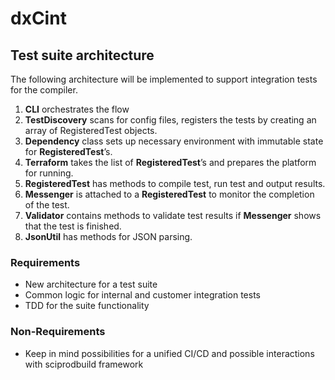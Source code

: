 # dxCint

## Test suite architecture
The following architecture will be implemented to support integration tests for the compiler.
1. **CLI** orchestrates the flow 
2. **TestDiscovery** scans for config files, registers the tests by creating an array of RegisteredTest objects. 
3. **Dependency** class sets up necessary environment with immutable state for **RegisteredTest**’s.
4. **Terraform** takes the list of **RegisteredTest**’s and prepares the platform for running.
5. **RegisteredTest** has methods to compile test, run test and output results.
6. **Messenger** is attached to a **RegisteredTest** to monitor the completion of the test.
7. **Validator** contains methods to validate test results if **Messenger** shows that the test is finished.
8. **JsonUtil** has methods for JSON parsing.


### Requirements
* New architecture for a test suite
* Common logic for internal and customer integration tests
* TDD for the suite functionality

### Non-Requirements
* Keep in mind possibilities for a unified CI/CD and possible interactions with sciprodbuild framework
